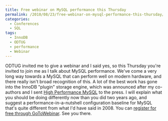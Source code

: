 ```yaml
---
title: Free webinar on MySQL performance this Thursday
permalink: /2010/08/23/free-webinar-on-mysql-performance-this-thursday/
categories:
  - Conferences
  - SQL
tags:
  - InnoDB
  - ODTUG
  - performance
  - Webinar
---
```

ODTUG invited me to give a webinar and I said yes, so this Thursday you're invited to join me as I talk about MySQL performance. We've come a very long way towards a MySQL that can perform well on modern hardware, and there really isn't broad recognition of this. A lot of the best work has gone into the InnoDB "plugin" storage engine, which was announced after my co-authors and I sent [High Performance MySQL][1] to the press. I will explain what you should be doing differently now than you did two years ago, and suggest a performance-in-a-nutshell configuration baseline for MySQL that's quite different from what I'd have said in 2008. You can [register for free through GoToWebinar][2]. See you there.

 [1]: http://tinyurl.com/highperfmysql
 [2]: https://www2.gotomeeting.com/register/470088995
